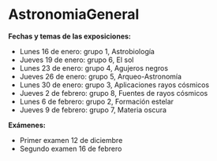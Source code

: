 # AstronomiaGeneral

**Fechas y temas de las exposiciones:**

- Lunes 16 de enero: grupo 1, Astrobiología
- Jueves 19 de enero:  grupo 6, El sol
- Lunes 23 de enero: grupo 4, Agujeros negros
- Jueves 26 de enero: grupo 5, Arqueo-Astronomía
- Lunes 30 de enero: grupo 3, Aplicaciones rayos cósmicos
- Jueves 2 de febrero: grupo 8, Fuentes de rayos cósmicos
- Lunes 6 de febrero: grupo 2, Formación estelar
- Jueves 9 de febrero: grupo 7, Materia oscura

**Exámenes:**
- Primer examen 12 de diciembre
- Segundo examen 16 de febrero
